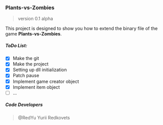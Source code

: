 ### Plants-vs-Zombies

>version 0.1 alpha

This project is designed to show you how to extend the binary file of the game **Plants-vs-Zombies**.

##### ToDo List:

* [x] Make the git
* [x] Make the project
* [x] Setting up dll initialization
* [x] Patch pause
* [x] Implement game creator object
* [x] Implement item object
* [ ] ...

##### Code Developers

>@RedYu Yurii Redkovets
